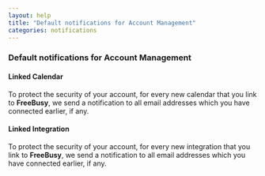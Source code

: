 ```yaml
---
layout: help
title: "Default notifications for Account Management"
categories: notifications
---
```


### Default notifications for Account Management

#### Linked Calendar
To protect the security of your account, for every new calendar that you link to **FreeBusy**, we send a notification to all email addresses which you have connected earlier, if any.

#### Linked Integration
To protect the security of your account, for every new integration that you link to **FreeBusy**, we send a notification to all email addresses which you have connected earlier, if any.